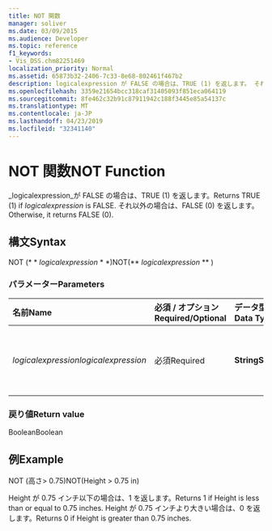 ```yaml
---
title: NOT 関数
manager: soliver
ms.date: 03/09/2015
ms.audience: Developer
ms.topic: reference
f1_keywords:
- Vis_DSS.chm82251469
localization_priority: Normal
ms.assetid: 65873b32-2406-7c33-8e68-802461f467b2
description: logicalexpression が FALSE の場合は、TRUE (1) を返します。 それ以外の場合は、FALSE (0) を返します。
ms.openlocfilehash: 3359e21654bcc318caf31405093f851eca064119
ms.sourcegitcommit: 8fe462c32b91c87911942c188f3445e85a54137c
ms.translationtype: MT
ms.contentlocale: ja-JP
ms.lasthandoff: 04/23/2019
ms.locfileid: "32341140"
---
```

# <a name="not-function"></a><span data-ttu-id="4bb02-104">NOT 関数</span><span class="sxs-lookup"><span data-stu-id="4bb02-104">NOT Function</span></span>

<span data-ttu-id="4bb02-105">_logicalexpression_が FALSE の場合は、TRUE (1) を返します。</span><span class="sxs-lookup"><span data-stu-id="4bb02-105">Returns TRUE (1) if  _logicalexpression_ is FALSE.</span></span> <span data-ttu-id="4bb02-106">それ以外の場合は、FALSE (0) を返します。</span><span class="sxs-lookup"><span data-stu-id="4bb02-106">Otherwise, it returns FALSE (0).</span></span> 
  
## <a name="syntax"></a><span data-ttu-id="4bb02-107">構文</span><span class="sxs-lookup"><span data-stu-id="4bb02-107">Syntax</span></span>

<span data-ttu-id="4bb02-108">NOT (\* \* *logicalexpression* \* \*)</span><span class="sxs-lookup"><span data-stu-id="4bb02-108">NOT(\*\* *logicalexpression* \*\* )</span></span> 
  
### <a name="parameters"></a><span data-ttu-id="4bb02-109">パラメーター</span><span class="sxs-lookup"><span data-stu-id="4bb02-109">Parameters</span></span>

|<span data-ttu-id="4bb02-110">**名前**</span><span class="sxs-lookup"><span data-stu-id="4bb02-110">**Name**</span></span>|<span data-ttu-id="4bb02-111">**必須 / オプション**</span><span class="sxs-lookup"><span data-stu-id="4bb02-111">**Required/Optional**</span></span>|<span data-ttu-id="4bb02-112">**データ型**</span><span class="sxs-lookup"><span data-stu-id="4bb02-112">**Data Type**</span></span>|<span data-ttu-id="4bb02-113">**説明**</span><span class="sxs-lookup"><span data-stu-id="4bb02-113">**Description**</span></span>|
|:-----|:-----|:-----|:-----|
| <span data-ttu-id="4bb02-114">_logicalexpression_</span><span class="sxs-lookup"><span data-stu-id="4bb02-114">_logicalexpression_</span></span> <br/> |<span data-ttu-id="4bb02-115">必須</span><span class="sxs-lookup"><span data-stu-id="4bb02-115">Required</span></span>  <br/> |<span data-ttu-id="4bb02-116">**String**</span><span class="sxs-lookup"><span data-stu-id="4bb02-116">**String**</span></span> <br/> |<span data-ttu-id="4bb02-117">評価する論理式を指定します。</span><span class="sxs-lookup"><span data-stu-id="4bb02-117">The logical expression to evaluate.</span></span>  <br/> |
   
### <a name="return-value"></a><span data-ttu-id="4bb02-118">戻り値</span><span class="sxs-lookup"><span data-stu-id="4bb02-118">Return value</span></span>

<span data-ttu-id="4bb02-119">Boolean</span><span class="sxs-lookup"><span data-stu-id="4bb02-119">Boolean</span></span>
  
## <a name="example"></a><span data-ttu-id="4bb02-120">例</span><span class="sxs-lookup"><span data-stu-id="4bb02-120">Example</span></span>

<span data-ttu-id="4bb02-121">NOT (高さ\> 0.75)</span><span class="sxs-lookup"><span data-stu-id="4bb02-121">NOT(Height \> 0.75 in)</span></span> 
  
<span data-ttu-id="4bb02-122">Height が 0.75 インチ以下の場合は、1 を返します。</span><span class="sxs-lookup"><span data-stu-id="4bb02-122">Returns 1 if Height is less than or equal to 0.75 inches.</span></span> <span data-ttu-id="4bb02-123">Height が 0.75 インチより大きい場合は、0 を返します。</span><span class="sxs-lookup"><span data-stu-id="4bb02-123">Returns 0 if Height is greater than 0.75 inches.</span></span> 
  


